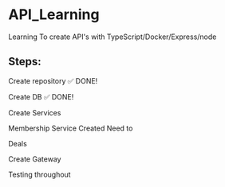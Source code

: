 # API_Learning
Learning To create API's with TypeScript/Docker/Express/node


## Steps:

Create repository
    ✅ DONE!

Create DB
    ✅ DONE!    

Create Services

Membership
    Service Created
    Need to 

Deals


Create Gateway 

Testing throughout